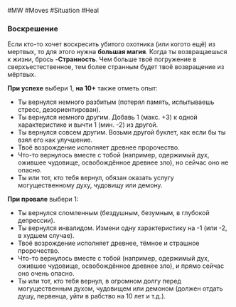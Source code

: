 #MW #Moves #Situation #Heal 

### Воскрешение

Если кто-то хочет воскресить убитого охотника (или когото ещё) из мертвых, то для этого нужна **большая магия**. Когда ты возвращаешься к жизни, брось -**Странность**. Чем больше твоё погружение в сверхъестественное, тем более странным будет твоё возвращение из мёртвых.

**При успехе** выбери 1, **на 10+** также отметь опыт: 
- Ты вернулся немного разбитым (потерял память, испытываешь стресс, дезориентирован). 
- Ты вернулся немного другим. Добавь 1 (макс. +3) к одной характеристике и вычти 1 (мин. -2) из другой. 
- Ты вернулся совсем другим. Возьми другой буклет, как если бы ты взял его как улучшение. 
- Твоё возрождение исполняет древнее пророчество. 
- Что-то вернулось вместе с тобой (например, одержимый дух, ожившее чудовище, освобождённое древнее зло), но сейчас оно не опасно. 
- Ты или тот, кто тебя вернул, обязан оказать услугу могущественному духу, чудовищу или демону.

**При провале** выбери 1: 
- Ты вернулся сломленным (бездушным, безумным, в глубокой депрессии). 
- Ты вернулся инвалидом. Измени одну характеристику на -1 (или -2, в худшем случае). 
- Твоё возрождение исполняет древнее, тёмное и страшное пророчество. 
- Что-то вернулось вместе с тобой (например, одержимый дух, ожившее чудовище, освобождённое древнее зло), и прямо сейчас оно очень опасно. 
- Ты или тот, кто тебя вернул, в огромном долгу перед могущественным духом, чудовищем или демоном (должен отдать душу, первенца, уйти в рабство на 10 лет и т.д.).